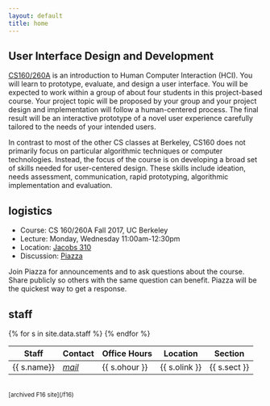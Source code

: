 ```yaml
---
layout: default
title: home
---
```


## User Interface Design and Development

[CS160/260A](https://www2.eecs.berkeley.edu/Courses/CS160/) is an introduction
to Human Computer Interaction (HCI). You will learn to prototype, evaluate, and
design a user interface. You will be expected to work within a group of about
four students in this project-based course. Your project topic will be proposed
by your group and your project design and implementation will follow a
human-centered process. The final result will be an interactive prototype of a
novel user experience carefully tailored to the needs of your intended users.

In contrast to most of the other CS classes at Berkeley, CS160 does not
primarily focus on particular algorithmic techniques or computer technologies.
Instead, the focus of the course is on developing a broad set of skills needed
for user-centered design. These skills include ideation, needs assessment,
communication, rapid prototyping, algorithmic implementation and evaluation.

## logistics

- Course: CS 160/260A Fall 2017, UC Berkeley
- Lecture: Monday, Wednesday 11:00am-12:30pm
- Location: [Jacobs 310](http://jacobsinstitute.berkeley.edu/)
- Discussion: [Piazza](https://piazza.com/class/j6fjvh1geib77c)


Join Piazza for announcements and to ask questions about the course. Share
publicly so others with the same question can benefit. Piazza will be the
quickest way to get a response.

## staff

<table id="staff" class="mdl-data-table mdl-js-data-table mdl-shadow--2dp">
  <thead>
    <tr>
      <th class="mdl-data-table__cell--non-numeric">Staff</th>
      <th>Contact</th>
      <th>Office Hours</th>
      <th>Location</th>
      <th>Section</th>
    </tr>
  </thead>
  <tbody>
{% for s in site.data.staff %}
    <tr>
      <td>{{ s.name}}</td>
      <td><a href="mailto:{{ s.mail }}"><i class="icon material-icons">mail</i></a></td>
      <td>{{ s.ohour }}</td>
      <td>{{ s.olink }}</td>
      <td>{{ s.sect }}</td>
    </tr>
{% endfor %}
  </tbody>
</table>

<br/>
<small>[archived F16 site](/f16)</small>

